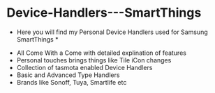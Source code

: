 # Device-Handlers---SmartThings


* Here you will find my Personal Device Handlers used for Samsung SmartThings *

- All Come With a Come with detailed explination of features 
- Personal touches brings things like Tile iCon changes
- Collection of tasmota enabled Device Handlers
- Basic and Advanced Type Handlers
- Brands like Sonoff, Tuya, Smartlife etc
